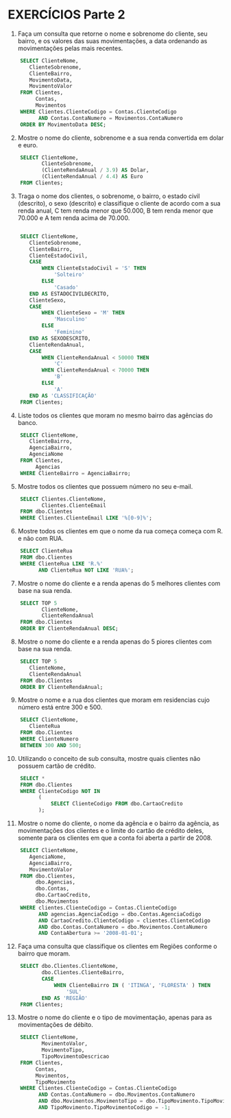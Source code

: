 # EXERCÍCIOS Parte 2

 1. Faça um consulta que retorne o nome e sobrenome do cliente, seu bairro, e os valores das suas movimentações, a data ordenando as movimentações pelas mais recentes.

~~~sql
	SELECT ClienteNome,
       ClienteSobrenome,
       ClienteBairro,
       MovimentoData,
       MovimentoValor
	FROM Clientes,
		 Contas,
		 Movimentos
	WHERE Clientes.ClienteCodigo = Contas.ClienteCodigo
		  AND Contas.ContaNumero = Movimentos.ContaNumero
	ORDER BY MovimentoData DESC;
~~~

 2. Mostre o nome do cliente, sobrenome e a sua renda convertida em dolar e euro.

~~~sql
	SELECT ClienteNome,
		   ClienteSobrenome,
		   (ClienteRendaAnual / 3.9) AS Dolar,
		   (ClienteRendaAnual / 4.4) AS Euro
	FROM Clientes;
~~~

3. Traga o nome dos clientes, o sobrenome, o bairro, o estado civil \(descrito\), o sexo \(descrito\) e classifique o cliente de acordo com a sua renda anual, C tem renda menor que 50.000, B tem renda menor que 70.000 e A tem renda acima de 70.000.

~~~sql

	SELECT ClienteNome,
       ClienteSobrenome,
       ClienteBairro,
       ClienteEstadoCivil,
       CASE
           WHEN ClienteEstadoCivil = 'S' THEN
               'Solteiro'
           ELSE
               'Casado'
       END AS ESTADOCIVILDECRITO,
       ClienteSexo,
       CASE
           WHEN ClienteSexo = 'M' THEN
               'Masculino'
           ELSE
               'Feminino'
       END AS SEXODESCRITO,
       ClienteRendaAnual,
       CASE
           WHEN ClienteRendaAnual < 50000 THEN
               'C'
           WHEN ClienteRendaAnual < 70000 THEN
               'B'
           ELSE
               'A'
       END AS 'CLASSIFICAÇÃO'
	FROM Clientes;
~~~

4. Liste todos os clientes que moram no mesmo bairro das agências do banco.

~~~sql
	SELECT ClienteNome,
       ClienteBairro,
       AgenciaBairro,
       AgenciaNome
	FROM Clientes,
		 Agencias
	WHERE ClienteBairro = AgenciaBairro;
~~~

5. Mostre todos os clientes que possuem número no seu e-mail.

~~~sql
	SELECT Clientes.ClienteNome,
		   Clientes.ClienteEmail
	FROM dbo.Clientes
	WHERE Clientes.ClienteEmail LIKE '%[0-9]%';
~~~

6. Mostre todos os clientes em que o nome da rua começa começa com R. e não com RUA.

~~~sql
	SELECT ClienteRua
	FROM dbo.Clientes
	WHERE ClienteRua LIKE 'R.%'
		  AND ClienteRua NOT LIKE 'RUA%';
~~~

7. Mostre o nome do cliente e a renda apenas do 5 melhores clientes com base na sua renda.

~~~sql
	SELECT TOP 5
		   ClienteNome,
		   ClienteRendaAnual
	FROM dbo.Clientes
	ORDER BY ClienteRendaAnual DESC;
~~~

8. Mostre o nome do cliente e a renda apenas do 5 piores clientes com base na sua renda.

~~~sql
	SELECT TOP 5
       ClienteNome,
       ClienteRendaAnual
	FROM dbo.Clientes
	ORDER BY ClienteRendaAnual;
~~~

9. Mostre o nome e a rua dos clientes que moram em residencias cujo número está entre 300 e 500.

~~~sql
	SELECT ClienteNome,
       ClienteRua
	FROM dbo.Clientes
	WHERE ClienteNumero
	BETWEEN 300 AND 500;
~~~

10. Utilizando o conceito de sub consulta, mostre quais clientes não possuem cartão de crédito.

~~~sql
	SELECT *
	FROM dbo.Clientes
	WHERE ClienteCodigo NOT IN
		  (
			  SELECT ClienteCodigo FROM dbo.CartaoCredito
		  );
~~~

11. Mostre o nome do cliente, o nome da agência e o bairro da agência, as movimentações dos clientes e o limite do cartão de crédito deles, somente para os clientes em que a conta foi aberta a partir de 2008.

~~~sql
	SELECT ClienteNome,
       AgenciaNome,
       AgenciaBairro,
       MovimentoValor
	FROM dbo.Clientes,
		 dbo.Agencias,
		 dbo.Contas,
		 dbo.CartaoCredito,
		 dbo.Movimentos
	WHERE clientes.ClienteCodigo = Contas.ClienteCodigo
		  AND agencias.AgenciaCodigo = dbo.Contas.AgenciaCodigo
		  AND CartaoCredito.ClienteCodigo = clientes.ClienteCodigo
		  AND dbo.Contas.ContaNumero = dbo.Movimentos.ContaNumero
		  AND ContaAbertura >= '2008-01-01';
~~~

12. Faça uma consulta que classifique os clientes em Regiões conforme o bairro que moram.

~~~sql
	SELECT dbo.Clientes.ClienteNome,
		   dbo.Clientes.ClienteBairro,
		   CASE
			   WHEN ClienteBairro IN ( 'ITINGA', 'FLORESTA' ) THEN
				   'SUL'
		   END AS 'REGIÃO'
	FROM Clientes;
~~~

13. Mostre o nome do cliente e o tipo de movimentação, apenas para as movimentações de débito.

~~~sql
	SELECT ClienteNome,
		   MovimentoValor,
		   MovimentoTipo,
		   TipoMovimentoDescricao
	FROM Clientes,
		 Contas,
		 Movimentos,
		 TipoMovimento
	WHERE Clientes.ClienteCodigo = Contas.ClienteCodigo
		  AND Contas.ContaNumero = dbo.Movimentos.ContaNumero
		  AND dbo.Movimentos.MovimentoTipo = dbo.TipoMovimento.TipoMovimentoCodigo
		  AND TipoMovimento.TipoMovimentoCodigo = -1;
~~~

